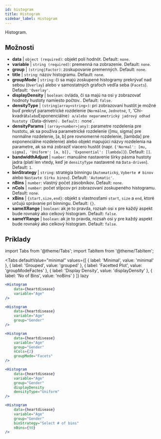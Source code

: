 ```yaml
---
id: histogram
title: Histogram
sidebar_label: Histogram
---
```


Histogram.

## Možnosti

* __data__ | `object (required)`: objekt polí hodnôt. Default: `none`.
* __variable__ | `string (required)`: premenná na zobrazenie. Default: `none`.
* __group__ | `(string|Factor)`: zoskupovanie premenných. Default: `none`.
* __title__ | `string`: názov histogramu. Default: `none`.
* __groupMode__ | `string`: či sa majú zoskupené histogramy prekrývať nad sebou (`Overlay`) alebo v samostatných grafoch vedľa seba (`Facets`). Default: `'Overlay'`.
* __displayDensity__ | `boolean`: ovláda, či sa majú na osi y zobrazovať hodnoty hustoty namiesto počtov.. Default: `false`.
* __densityType__ | `(string|array<string>)`: pri zobrazovaní hustôt je možné buď prekryť parametrické rozdelenie (`Normálne`, `Jednotné`, `T`, 'Chi-kvadrát` alebo `Exponenciálne`) a/alebo neparametrický jadrový odhad hustoty (`Data-driven`). Default: `none`.
* __densityParams__ | `(array<number>|any)`: parametre rozdelenia pre hustotu, ak sa používa parametrické rozdelenie ([mu, sigma] pre normálne rozdelenie, [a, b] pre rovnomerné rozdelenie, [lambda] pre exponenciálne rozdelenie) alebo objekt mapujúci názvy rozdelenia na parametre, ak sa má zobraziť viacero hustôt (napr. `{'Normal': [mu, sigma], 'Uniform': [a, b]}, 'Exponential': [lambda]}`). Default: `[]`.
* __bandwidthAdjust__ | `number`: manuálne nastavenie šírky pásma hustoty jadra (platí len vtedy, keď je `densityType` nastavené na `Data-driven`). Default: `1`.
* __binStrategy__ | `string`: stratégia binningu (`Automatický`, `Vyberte # binov` alebo `Nastavte šírku binov`). Default: `'Automatic'`.
* __nBins__ | `number`: vlastný počet zásobníkov. Default: `none`.
* __nCols__ | `number`: počet stĺpcov pri zobrazovaní zoskupeného histogramu. Default: `none`.
* __xBins__ | `{start,size,end}`: objekt s vlastnosťami `start`, `size` a `end`, ktoré určujú správanie pri binningu. Default: `{}`.
* __sameXRange__ | `boolean`: ak je to pravda, rozsah osi x pre každý aspekt bude rovnaký ako celkový histogram. Default: `false`.
* __sameYRange__ | `boolean`: ak je to pravda, rozsah osi y pre každý aspekt bude rovnaký ako celkový histogram. Default: `false`.


## Príklady

import Tabs from '@theme/Tabs';
import TabItem from '@theme/TabItem';

<Tabs
    defaultValue="minimal"
    values={[
        { label: 'Minimal', value: 'minimal' },
        { label: 'Grouped', value: 'grouped' },
        { label: 'Facetted Plot', value: 'groupModeFactes' },
        { label: 'Display Density', value: 'displayDensity' },
        { label: 'No of Bins', value: 'noBins' }
    ]}
    lazy
>

<TabItem value="minimal">

```jsx live
<Histogram 
    data={heartdisease} 
    variable="Age"
/>
```

</TabItem>

<TabItem value="grouped">

```jsx live
<Histogram 
    data={heartdisease} 
    variable="Age"
    group="Gender"
/>
```

</TabItem>

<TabItem value="groupModeFactes">

```jsx live
<Histogram 
    data={heartdisease} 
    variable="Age"
    group="Gender"
    nCols={2}
    groupMode="Facets"
/>
```

</TabItem>

<TabItem value="displayDensity">

```jsx live
<Histogram 
    data={heartdisease} 
    variable="Age"
    group="Gender"
    displayDensity 
    densityType="Uniform"
/>
```

</TabItem>

<TabItem value="noBins">

```jsx live
<Histogram 
    data={heartdisease} 
    variable="Age"
    group="Gender"
    binStrategy="Select # of bins"
    nBins={90}
/>
```

</TabItem>

</Tabs>

